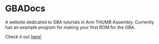 # GBADocs
A website dedicated to GBA tutorials in Arm THUMB Assembly. Currently has an example program for making your first ROM for the GBA.

Check it out [here!](https://pugalotlalt.github.io/GBADocs/)

